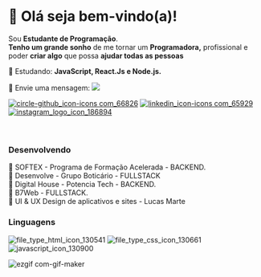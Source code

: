 ## <h1>:wave: Olá seja bem-vindo(a)!</h1>


<p>
  Sou <strong>Estudante de Programação</strong>.<br />
<strong>Tenho um grande sonho</strong> de me tornar um <strong>Programadora,</strong> profissional e poder <strong>criar algo</strong> que possa <strong>ajudar todas as pessoas</strong>
<p>
  🚀  Estudando: <strong>JavaScript, React.Js e Node.js.</strong>
</p>

<p> 💌 Envie uma mensagem: <a href="https://api.whatsapp.com/send?phone=5581988097313&text=Oi%2C%20sou%20Dani%20Michely%20%3B%20)%20Deixe%20sua%20mensagem!" alt="Whatsapp">
  <img src="https://img.shields.io/badge/-WhatsApp-green"/></a> </p>



<a href="https://github.com/danimichelydev">![circle-github_icon-icons com_66826](https://user-images.githubusercontent.com/82469705/126402377-385434fa-7865-471b-9803-deead7ce5627.png)</a> <a href="https://www.linkedin.com/in/dani-michely/">![linkedin_icon-icons com_65929](https://user-images.githubusercontent.com/82469705/126404092-3d71051b-4898-48c7-9e7e-2df3bc66f2a3.png)
</a> <a href="https://www.instagram.com/danielamichely/">![instagram_logo_icon_186894](https://user-images.githubusercontent.com/82469705/126404353-a56c8c1d-02e3-4d10-82aa-9ed36c5a48fd.png)
</a> 
</br></br></br>



### Desenvolvendo

📖 SOFTEX - Programa de Formação Acelerada - BACKEND.</br>
📖 Desenvolve - Grupo Boticário - FULLSTACK</br>
📖 Digital House - Potencia Tech - BACKEND.</br>
📖 B7Web - FULLSTACK.</br>
📖 UI & UX Design de aplicativos e sites - Lucas Marte </br>

### Linguagens

![file_type_html_icon_130541](https://user-images.githubusercontent.com/82469705/126480966-33703b46-d67a-4463-9863-cc6d518c168a.png) ![file_type_css_icon_130661](https://user-images.githubusercontent.com/82469705/126481232-6e64963d-4e63-4a64-9aab-69de29f68687.png)![javascript_icon_130900](https://user-images.githubusercontent.com/82469705/126481195-97810991-5284-4322-9664-0b99097e9929.png)



![ezgif com-gif-maker](https://user-images.githubusercontent.com/71836072/140939265-3a769bfc-e9ee-436b-8957-81d809906e1b.gif)







<!--
**danimichelydev/danimichelydev** is a ✨ _special_ ✨ repository because its `README.md` (this file) appears on your GitHub profile.

Here are some ideas to get you started:

- 🔭 I’m currently working on ...
- 🌱 I’m currently learning ...
- 👯 I’m looking to collaborate on ...
- 🤔 I’m looking for help with ...
- 💬 Ask me about ...
- 📫 How to reach me: ...
- 😄 Pronouns: ...
- ⚡ Fun fact: ...
-->

